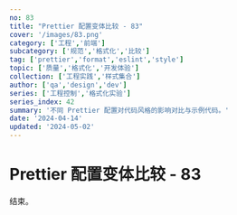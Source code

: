 ```yaml
---
no: 83
title: "Prettier 配置变体比较 - 83"
cover: '/images/83.png'
category: ['工程','前端']
subcategory: ['规范','格式化','比较']
tag: ['prettier','format','eslint','style']
topic: ['质量','格式化','开发体验']
collection: ['工程实践','样式集合']
author: ['qa','design','dev']
series: ['工程控制','格式化实验']
series_index: 42
summary: '不同 Prettier 配置对代码风格的影响对比与示例代码。'
date: '2024-04-14'
updated: '2024-05-02'
---
```


# Prettier 配置变体比较 - 83

结束。
